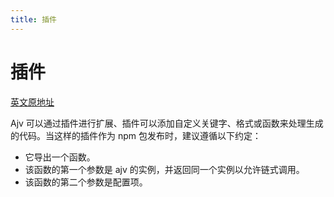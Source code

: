 ```yaml
---
title: 插件
---
```


# 插件

[英文原地址](https://github.com/ajv-validator/ajv#plugins)

Ajv 可以通过插件进行扩展、插件可以添加自定义关键字、格式或函数来处理生成的代码。当这样的插件作为 npm 包发布时，建议遵循以下约定：

- 它导出一个函数。
- 该函数的第一个参数是 ajv 的实例，并返回同一个实例以允许链式调用。
- 该函数的第二个参数是配置项。
  

